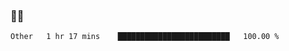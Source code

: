 ### 👨‍💻

<!--START_SECTION:waka-->

```txt
Other   1 hr 17 mins    █████████████████████████   100.00 %
```

<!--END_SECTION:waka-->
